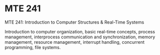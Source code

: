 # MTE 241
MTE 241: Introduction to Computer Structures &amp; Real-Time Systems

Introduction to computer organization, basic real-time concepts, process management, interprocess communication and synchronization, memory management, resource management, interrupt handling, concurrent programming, file systems.
